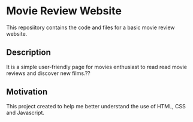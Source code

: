 # Movie Review Website
This reposiitory contains the code and files for a basic movie review website. 

## Description
It is a simple user-friendly page for movies enthusiast to read read movie reviews and discover new films.??

## Motivation
This project created to help me better understand the use of HTML, CSS and Javascript.
